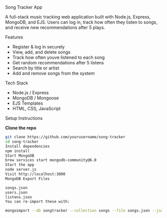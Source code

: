 Song Tracker App

A full-stack music tracking web application built with Node.js, Express, MongoDB, and EJS. Users can log in, track how often they listen to songs, and receive new recommendations after 5 plays.

Features

- Register & log in securely
- View, add, and delete songs
- Track how often youve listened to each song
- Get random recommendations after 5 listens
- Search by title or artist
- Add and remove songs from the system

 Tech Stack

- Node.js / Express
- MongoDB / Mongoose
- EJS Templates
- HTML, CSS, JavaScript

 Setup Instructions

**Clone the repo**
   ```bash
   git clone https://github.com/yourusername/song-tracker
   cd song-tracker
Install dependencies
npm install
Start MongoDB
brew services start mongodb-community@6.0
Start the app
node server.js
Visit http://localhost:3000
 MongoDB Export Files

songs.json
users.json
listens.json
You can re-import these with:

mongoimport --db songtracker --collection songs --file songs.json --jsonArray
